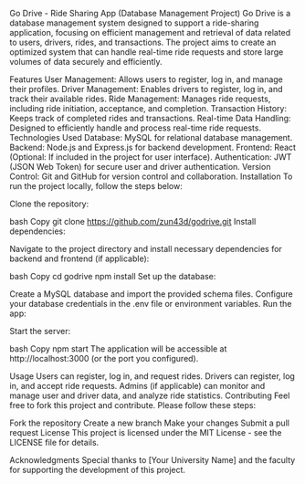 Go Drive - Ride Sharing App (Database Management Project)
Go Drive is a database management system designed to support a ride-sharing application, focusing on efficient management and retrieval of data related to users, drivers, rides, and transactions. The project aims to create an optimized system that can handle real-time ride requests and store large volumes of data securely and efficiently.

Features
User Management: Allows users to register, log in, and manage their profiles.
Driver Management: Enables drivers to register, log in, and track their available rides.
Ride Management: Manages ride requests, including ride initiation, acceptance, and completion.
Transaction History: Keeps track of completed rides and transactions.
Real-time Data Handling: Designed to efficiently handle and process real-time ride requests.
Technologies Used
Database: MySQL for relational database management.
Backend: Node.js and Express.js for backend development.
Frontend: React (Optional: If included in the project for user interface).
Authentication: JWT (JSON Web Token) for secure user and driver authentication.
Version Control: Git and GitHub for version control and collaboration.
Installation
To run the project locally, follow the steps below:

Clone the repository:

bash
Copy
git clone https://github.com/zun43d/godrive.git
Install dependencies:

Navigate to the project directory and install necessary dependencies for backend and frontend (if applicable):

bash
Copy
cd godrive
npm install
Set up the database:

Create a MySQL database and import the provided schema files.
Configure your database credentials in the .env file or environment variables.
Run the app:

Start the server:

bash
Copy
npm start
The application will be accessible at http://localhost:3000 (or the port you configured).

Usage
Users can register, log in, and request rides.
Drivers can register, log in, and accept ride requests.
Admins (if applicable) can monitor and manage user and driver data, and analyze ride statistics.
Contributing
Feel free to fork this project and contribute. Please follow these steps:

Fork the repository
Create a new branch
Make your changes
Submit a pull request
License
This project is licensed under the MIT License - see the LICENSE file for details.

Acknowledgments
Special thanks to [Your University Name] and the faculty for supporting the development of this project.
